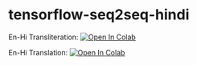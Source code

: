 # tensorflow-seq2seq-hindi

En-Hi Transliteration: [![Open In Colab](https://colab.research.google.com/assets/colab-badge.svg)](https://colab.research.google.com/github/bsantraigi/tensorflow-seq2seq-hindi/blob/master/Transliteration.ipynb)

En-Hi Translation: [![Open In Colab](https://colab.research.google.com/assets/colab-badge.svg)](https://colab.research.google.com/github/bsantraigi/tensorflow-seq2seq-hindi/blob/master/TranslateMe.ipynb)

